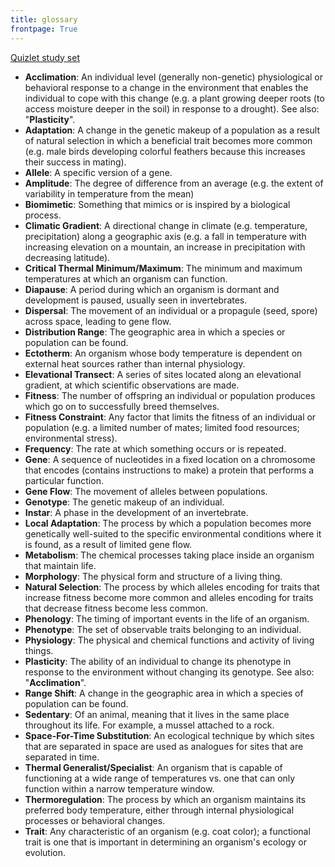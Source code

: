 ```yaml
---
title: glossary
frontpage: True
---
```


<a href="https://quizlet.com/_8lewtg?x=1jqt&i=2zu0qr">Quizlet study set</a>

* **Acclimation**: An individual level (generally non-genetic) physiological or behavioral response to a change in the environment that enables the individual to cope with this change (e.g. a plant growing deeper roots (to access moisture deeper in the soil) in response to a drought). See also: "**Plasticity**".
* **Adaptation**: A change in the genetic makeup of a population as a result of natural selection in which a beneficial trait becomes more common (e.g. male birds developing colorful feathers because this increases their success in mating).
* **Allele**: A specific version of a gene.
* **Amplitude**: The degree of difference from an average (e.g. the extent of variability in temperature from the mean)
* **Biomimetic**: Something that mimics or is inspired by a biological process.
* **Climatic Gradient**: A directional change in climate (e.g. temperature, precipitation) along a geographic axis (e.g. a fall in temperature with increasing elevation on a mountain, an increase in precipitation with decreasing latitude).
* **Critical Thermal Minimum/Maximum**: The minimum and maximum temperatures at which an organism can function.
* **Diapause**: A period during which an organism is dormant and development is paused, usually seen in invertebrates.
* **Dispersal**: The movement of an individual or a propagule (seed, spore) across space, leading to gene flow.
* **Distribution Range**: The geographic area in which a species or population can be found.
* **Ectotherm**: An organism whose body temperature is dependent on external heat sources rather than internal physiology.
* **Elevational Transect**: A series of sites located along an elevational gradient, at which scientific observations are made.
* **Fitness**: The number of offspring an individual or population produces which go on to successfully breed themselves.
* **Fitness Constraint**: Any factor that limits the fitness of an individual or population (e.g. a limited number of mates; limited food resources; environmental stress).
* **Frequency**: The rate at which something occurs or is repeated.
* **Gene**: A sequence of nucleotides in a fixed location on a chromosome that encodes (contains instructions to make) a protein that performs a particular function.
* **Gene Flow**: The movement of alleles between populations.
* **Genotype**: The genetic makeup of an individual.
* **Instar**: A phase in the development of an invertebrate.
* **Local Adaptation**: The process by which a population becomes more genetically well-suited to the specific environmental conditions where it is found, as a result of limited gene flow.
* **Metabolism**: The chemical processes taking place inside an organism that maintain life.
* **Morphology**: The physical form and structure of a living thing.
* **Natural Selection**: The process by which alleles encoding for traits that increase fitness become more common and alleles encoding for traits that decrease fitness become less common.
* **Phenology**: The timing of important events in the life of an organism.
* **Phenotype**: The set of observable traits belonging to an individual.
* **Physiology**: The physical and chemical functions and activity of living things.
* **Plasticity**: The ability of an individual to change its phenotype in response to the environment without changing its genotype. See also: "**Acclimation**".
* **Range Shift**: A change in the geographic area in which a species of population can be found.
* **Sedentary**: Of an animal, meaning that it lives in the same place throughout its life. For example, a mussel attached to a rock.
* **Space-For-Time Substitution**: An ecological technique by which sites that are separated in space are used as analogues for sites that are separated in time.
* **Thermal Generalist/Specialist**: An organism that is capable of functioning at a wide range of temperatures vs. one that can only function within a narrow temperature window.
* **Thermoregulation**: The process by which an organism maintains its preferred body temperature, either through internal physiological processes or behavioral changes.
* **Trait**: Any characteristic of an organism (e.g. coat color); a functional trait is one that is important in determining an organism's ecology or evolution.
